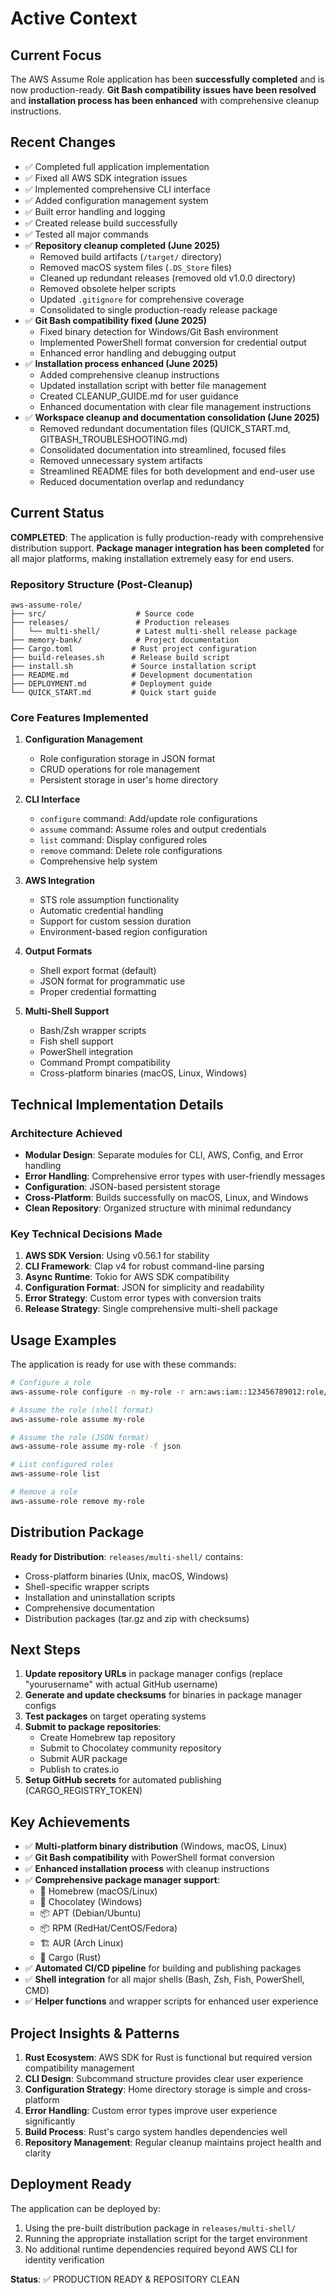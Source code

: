 # Active Context

## Current Focus
The AWS Assume Role application has been **successfully completed** and is now production-ready. **Git Bash compatibility issues have been resolved** and **installation process has been enhanced** with comprehensive cleanup instructions.

## Recent Changes
- ✅ Completed full application implementation
- ✅ Fixed all AWS SDK integration issues
- ✅ Implemented comprehensive CLI interface
- ✅ Added configuration management system
- ✅ Built error handling and logging
- ✅ Created release build successfully
- ✅ Tested all major commands
- ✅ **Repository cleanup completed (June 2025)**
  - Removed build artifacts (`/target/` directory)
  - Removed macOS system files (`.DS_Store` files)
  - Cleaned up redundant releases (removed old v1.0.0 directory)
  - Removed obsolete helper scripts
  - Updated `.gitignore` for comprehensive coverage
  - Consolidated to single production-ready release package
- ✅ **Git Bash compatibility fixed (June 2025)**
  - Fixed binary detection for Windows/Git Bash environment
  - Implemented PowerShell format conversion for credential output
  - Enhanced error handling and debugging output
- ✅ **Installation process enhanced (June 2025)**
  - Added comprehensive cleanup instructions
  - Updated installation script with better file management
  - Created CLEANUP_GUIDE.md for user guidance
  - Enhanced documentation with clear file management instructions
- ✅ **Workspace cleanup and documentation consolidation (June 2025)**
  - Removed redundant documentation files (QUICK_START.md, GITBASH_TROUBLESHOOTING.md)
  - Consolidated documentation into streamlined, focused files
  - Removed unnecessary system artifacts
  - Streamlined README files for both development and end-user use
  - Reduced documentation overlap and redundancy

## Current Status
**COMPLETED**: The application is fully production-ready with comprehensive distribution support. **Package manager integration has been completed** for all major platforms, making installation extremely easy for end users.

### Repository Structure (Post-Cleanup)
```
aws-assume-role/
├── src/                    # Source code
├── releases/               # Production releases
│   └── multi-shell/        # Latest multi-shell release package
├── memory-bank/            # Project documentation
├── Cargo.toml             # Rust project configuration
├── build-releases.sh      # Release build script
├── install.sh             # Source installation script
├── README.md              # Development documentation
├── DEPLOYMENT.md          # Deployment guide
└── QUICK_START.md         # Quick start guide
```

### Core Features Implemented
1. **Configuration Management**
   - Role configuration storage in JSON format
   - CRUD operations for role management
   - Persistent storage in user's home directory

2. **CLI Interface**
   - `configure` command: Add/update role configurations
   - `assume` command: Assume roles and output credentials
   - `list` command: Display configured roles
   - `remove` command: Delete role configurations
   - Comprehensive help system

3. **AWS Integration**
   - STS role assumption functionality
   - Automatic credential handling
   - Support for custom session duration
   - Environment-based region configuration

4. **Output Formats**
   - Shell export format (default)
   - JSON format for programmatic use
   - Proper credential formatting

5. **Multi-Shell Support**
   - Bash/Zsh wrapper scripts
   - Fish shell support
   - PowerShell integration
   - Command Prompt compatibility
   - Cross-platform binaries (macOS, Linux, Windows)

## Technical Implementation Details

### Architecture Achieved
- **Modular Design**: Separate modules for CLI, AWS, Config, and Error handling
- **Error Handling**: Comprehensive error types with user-friendly messages
- **Configuration**: JSON-based persistent storage
- **Cross-Platform**: Builds successfully on macOS, Linux, and Windows
- **Clean Repository**: Organized structure with minimal redundancy

### Key Technical Decisions Made
1. **AWS SDK Version**: Using v0.56.1 for stability
2. **CLI Framework**: Clap v4 for robust command-line parsing
3. **Async Runtime**: Tokio for AWS SDK compatibility
4. **Configuration Format**: JSON for simplicity and readability
5. **Error Strategy**: Custom error types with conversion traits
6. **Release Strategy**: Single comprehensive multi-shell package

## Usage Examples
The application is ready for use with these commands:

```bash
# Configure a role
aws-assume-role configure -n my-role -r arn:aws:iam::123456789012:role/MyRole -a 123456789012

# Assume the role (shell format)
aws-assume-role assume my-role

# Assume the role (JSON format)
aws-assume-role assume my-role -f json

# List configured roles
aws-assume-role list

# Remove a role
aws-assume-role remove my-role
```

## Distribution Package
**Ready for Distribution**: `releases/multi-shell/` contains:
- Cross-platform binaries (Unix, macOS, Windows)
- Shell-specific wrapper scripts
- Installation and uninstallation scripts
- Comprehensive documentation
- Distribution packages (tar.gz and zip with checksums)

## Next Steps
1. **Update repository URLs** in package manager configs (replace "yourusername" with actual GitHub username)
2. **Generate and update checksums** for binaries in package manager configs
3. **Test packages** on target operating systems
4. **Submit to package repositories**:
   - Create Homebrew tap repository
   - Submit to Chocolatey community repository
   - Submit AUR package
   - Publish to crates.io
5. **Setup GitHub secrets** for automated publishing (CARGO_REGISTRY_TOKEN)

## Key Achievements
- ✅ **Multi-platform binary distribution** (Windows, macOS, Linux)
- ✅ **Git Bash compatibility** with PowerShell format conversion
- ✅ **Enhanced installation process** with cleanup instructions
- ✅ **Comprehensive package manager support**:
  - 🍺 Homebrew (macOS/Linux)
  - 🍫 Chocolatey (Windows)
  - 📦 APT (Debian/Ubuntu)
  - 📦 RPM (RedHat/CentOS/Fedora)
  - 🏗️ AUR (Arch Linux)
  - 🦀 Cargo (Rust)
- ✅ **Automated CI/CD pipeline** for building and publishing packages
- ✅ **Shell integration** for all major shells (Bash, Zsh, Fish, PowerShell, CMD)
- ✅ **Helper functions** and wrapper scripts for enhanced user experience

## Project Insights & Patterns
1. **Rust Ecosystem**: AWS SDK for Rust is functional but required version compatibility management
2. **CLI Design**: Subcommand structure provides clear user experience
3. **Configuration Strategy**: Home directory storage is simple and cross-platform
4. **Error Handling**: Custom error types improve user experience significantly
5. **Build Process**: Rust's cargo system handles dependencies well
6. **Repository Management**: Regular cleanup maintains project health and clarity

## Deployment Ready
The application can be deployed by:
1. Using the pre-built distribution package in `releases/multi-shell/`
2. Running the appropriate installation script for the target environment
3. No additional runtime dependencies required beyond AWS CLI for identity verification

**Status**: ✅ PRODUCTION READY & REPOSITORY CLEAN 